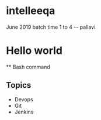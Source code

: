 # intelleeqa
June 2019 batch time 1 to 4
 -- pallavi
# Hello world
** Bash command
## Topics
* Devops
 * Git
 * Jenkins
